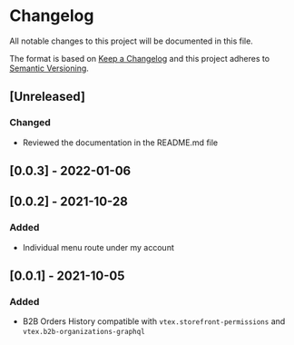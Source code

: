 # Changelog

All notable changes to this project will be documented in this file.

The format is based on [Keep a Changelog](http://keepachangelog.com/en/1.0.0/)
and this project adheres to [Semantic Versioning](http://semver.org/spec/v2.0.0.html).

## [Unreleased]

### Changed

- Reviewed the documentation in the README.md file

## [0.0.3] - 2022-01-06

## [0.0.2] - 2021-10-28

### Added
- Individual menu route under my account
## [0.0.1] - 2021-10-05

### Added
- B2B Orders History compatible with `vtex.storefront-permissions` and `vtex.b2b-organizations-graphql`

